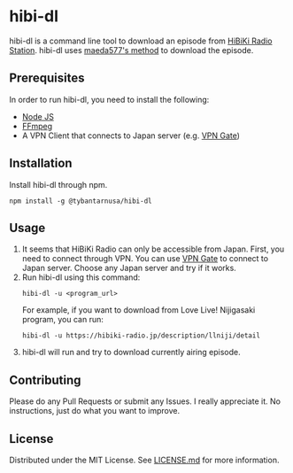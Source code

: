 # hibi-dl
hibi-dl is a command line tool to download an episode from [HiBiKi Radio Station](https://hibiki-radio.jp/). hibi-dl uses [maeda577's method](https://maeda577.github.io/2021/01/10/webradio.html) to download the episode.

## Prerequisites
In order to run hibi-dl, you need to install the following:
- [Node JS](https://nodejs.org/en/)
- [FFmpeg](https://www.ffmpeg.org/)
- A VPN Client that connects to Japan server (e.g. [VPN Gate](https://www.vpngate.net/en/download.aspx))

## Installation
Install hibi-dl through npm.
```
npm install -g @tybantarnusa/hibi-dl
```

## Usage
1. It seems that HiBiKi Radio can only be accessible from Japan. First, you need to connect through VPN. You can use [VPN Gate](https://www.vpngate.net/en/download.aspx) to connect to Japan server. Choose any Japan server and try if it works.
2. Run hibi-dl using this command:
    ```
    hibi-dl -u <program_url>
    ```
    For example, if you want to download from Love Live! Nijigasaki program, you can run:
    ```
    hibi-dl -u https://hibiki-radio.jp/description/llniji/detail
    ```
3. hibi-dl will run and try to download currently airing episode.

## Contributing
Please do any Pull Requests or submit any Issues. I really appreciate it. No instructions, just do what you want to improve.

## License
Distributed under the MIT License. See [LICENSE.md](https://github.com/tybantarnusa/hibi-dl/blob/master/LICENSE) for more information.
